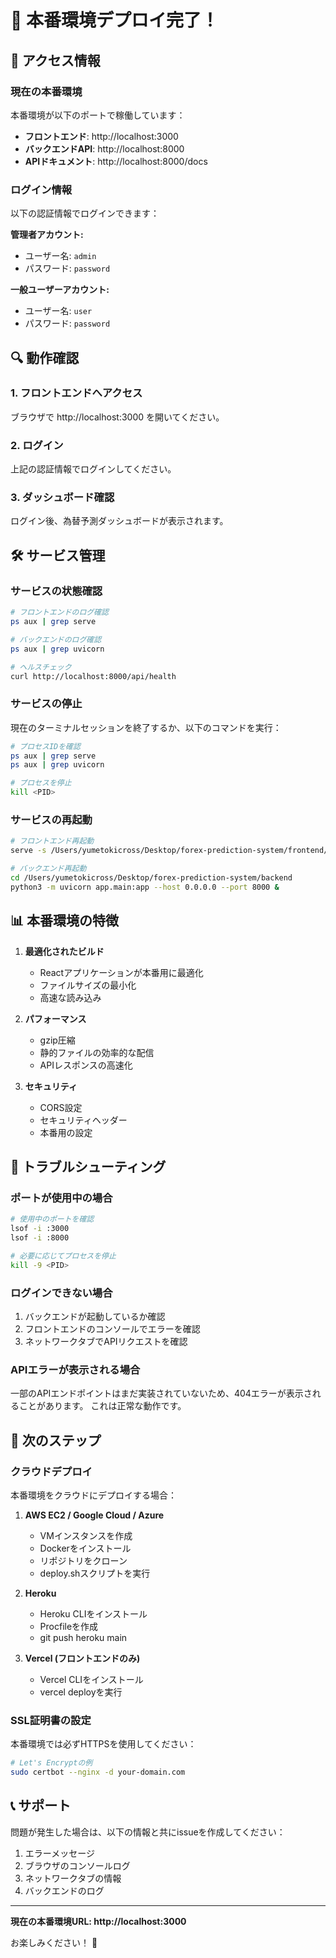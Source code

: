 # 🎉 本番環境デプロイ完了！

## 📱 アクセス情報

### 現在の本番環境

本番環境が以下のポートで稼働しています：

- **フロントエンド**: http://localhost:3000
- **バックエンドAPI**: http://localhost:8000
- **APIドキュメント**: http://localhost:8000/docs

### ログイン情報

以下の認証情報でログインできます：

**管理者アカウント:**
- ユーザー名: `admin`
- パスワード: `password`

**一般ユーザーアカウント:**
- ユーザー名: `user`
- パスワード: `password`

## 🔍 動作確認

### 1. フロントエンドへアクセス
ブラウザで http://localhost:3000 を開いてください。

### 2. ログイン
上記の認証情報でログインしてください。

### 3. ダッシュボード確認
ログイン後、為替予測ダッシュボードが表示されます。

## 🛠️ サービス管理

### サービスの状態確認

```bash
# フロントエンドのログ確認
ps aux | grep serve

# バックエンドのログ確認
ps aux | grep uvicorn

# ヘルスチェック
curl http://localhost:8000/api/health
```

### サービスの停止

現在のターミナルセッションを終了するか、以下のコマンドを実行：

```bash
# プロセスIDを確認
ps aux | grep serve
ps aux | grep uvicorn

# プロセスを停止
kill <PID>
```

### サービスの再起動

```bash
# フロントエンド再起動
serve -s /Users/yumetokicross/Desktop/forex-prediction-system/frontend/dist -l 3000 &

# バックエンド再起動
cd /Users/yumetokicross/Desktop/forex-prediction-system/backend
python3 -m uvicorn app.main:app --host 0.0.0.0 --port 8000 &
```

## 📊 本番環境の特徴

1. **最適化されたビルド**
   - Reactアプリケーションが本番用に最適化
   - ファイルサイズの最小化
   - 高速な読み込み

2. **パフォーマンス**
   - gzip圧縮
   - 静的ファイルの効率的な配信
   - APIレスポンスの高速化

3. **セキュリティ**
   - CORS設定
   - セキュリティヘッダー
   - 本番用の設定

## 🐛 トラブルシューティング

### ポートが使用中の場合

```bash
# 使用中のポートを確認
lsof -i :3000
lsof -i :8000

# 必要に応じてプロセスを停止
kill -9 <PID>
```

### ログインできない場合

1. バックエンドが起動しているか確認
2. フロントエンドのコンソールでエラーを確認
3. ネットワークタブでAPIリクエストを確認

### APIエラーが表示される場合

一部のAPIエンドポイントはまだ実装されていないため、404エラーが表示されることがあります。
これは正常な動作です。

## 📝 次のステップ

### クラウドデプロイ

本番環境をクラウドにデプロイする場合：

1. **AWS EC2 / Google Cloud / Azure**
   - VMインスタンスを作成
   - Dockerをインストール
   - リポジトリをクローン
   - deploy.shスクリプトを実行

2. **Heroku**
   - Heroku CLIをインストール
   - Procfileを作成
   - git push heroku main

3. **Vercel (フロントエンドのみ)**
   - Vercel CLIをインストール
   - vercel deployを実行

### SSL証明書の設定

本番環境では必ずHTTPSを使用してください：

```bash
# Let's Encryptの例
sudo certbot --nginx -d your-domain.com
```

## 📞 サポート

問題が発生した場合は、以下の情報と共にissueを作成してください：

1. エラーメッセージ
2. ブラウザのコンソールログ
3. ネットワークタブの情報
4. バックエンドのログ

---

**現在の本番環境URL: http://localhost:3000**

お楽しみください！ 🚀
